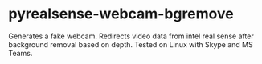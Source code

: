 # pyrealsense-webcam-bgremove

Generates a fake webcam. Redirects video data from intel real sense after background removal based on depth. Tested on Linux with Skype and MS Teams.
